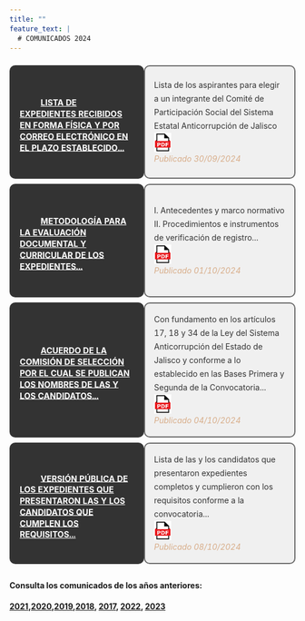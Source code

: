 ```yaml
---
title: ""
feature_text: |
  # COMUNICADOS 2024
---
```


<table id="table-wrap2" style="width: 100%; border-spacing: 0 9px; border-collapse: separate;">
  <!-- First Row -->
  <tr style="height: 200px">
    <td class="comunicados" style="padding: 1rem; background-color: #333333; color: #ffffff; border: 2px solid #333333; border-radius: 10px;">
      <a href="/documentos/Lista_expedientes_Publicar 2024.pdf" target="_blank" style="color: #ffffff; text-decoration: none; transition: color 0.3s ease;" 
         onmouseover="this.style.color='#ffa500';" 
         onmouseout="this.style.color='#ffffff';">
        <!-- Using xlink:href to reference the document icon -->
        <svg class="icon" role="img" style="width: 23px; height: 23px; margin-right: 10px;">
          <use xlink:href="#document"></use>
        </svg>
        <span style="text-decoration: underline; font-size: 0.9rem; line-height: 1.2rem; vertical-align: middle; text-shadow: 0.1rem 0 #333333, 0.15rem 0 #333333;">
          <b>LISTA DE EXPEDIENTES RECIBIDOS EN FORMA FÍSICA Y POR CORREO ELECTRÓNICO EN EL PLAZO ESTABLECIDO...</b>
        </span>
      </a>
    </td>
    <td style="padding: 1rem; background-color: #f0f0f0; color: #333; border: 2px solid #696969; border-radius: 10px; line-height: 1.5rem;">
      Lista de los aspirantes para elegir a un integrante del Comité de Participación Social del Sistema Estatal Anticorrupción de Jalisco<br>
      <a href="/documentos/Lista_expedientes_Publicar 2024.pdf" target="_blank" title="Lista Aspirantes 2024 PDF">
        <img src="/favicons/icon_pdf.png" alt="Lista Aspirantes 2024" style="max-width: 30px; vertical-align: middle;">
      </a>
      <br><span style="font-style: italic; color: #d8ad89;">Publicado 30/09/2024</span>
    </td>
  </tr>

  <!-- Second Row -->
  <tr style="height: 200px">
    <td class="comunicados" style="padding: 1rem; background-color: #333333; color: #ffffff; border: 2px solid #333333; border-radius: 10px;">
      <a href="/documentos/metodologia_evaluacion_documental_curricular_2024.pdf" target="_blank" style="color: #ffffff; text-decoration: none; transition: color 0.3s ease;" 
         onmouseover="this.style.color='#ffa500';" 
         onmouseout="this.style.color='#ffffff';">
        <!-- Using xlink:href to reference the document icon -->
        <svg class="icon" role="img" style="width: 23px; height: 23px; margin-right: 10px;">
          <use xlink:href="#document"></use>
        </svg>
        <span style="text-decoration: underline; font-size: 0.9rem; line-height: 1.2rem; vertical-align: middle; text-shadow: 0.1rem 0 #333333, 0.15rem 0 #333333;">
          <b>METODOLOGÍA PARA LA EVALUACIÓN DOCUMENTAL Y CURRICULAR DE LOS EXPEDIENTES...</b>
        </span>
      </a>
    </td>
    <td style="padding: 1rem; background-color: #f0f0f0; color: #333; border: 2px solid #696969; border-radius: 10px; line-height: 1.5rem;">
      I. Antecedentes y marco normativo<br>
      II. Procedimientos e instrumentos de verificación de registro...<br>
      <a href="/documentos/metodologia_evaluacion_documental_curricular_2024.pdf" target="_blank" title="Metodología Evaluación Curricular 2024 PDF">
        <img src="/favicons/icon_pdf.png" alt="Metodología Evaluación Curricular 2024 PDF" style="max-width: 30px; vertical-align: middle;">
      </a>
      <br><span style="font-style: italic; color: #d8ad89;">Publicado 01/10/2024</span>
    </td>
  </tr>
  
  <!-- Third Row -->
  <tr style="height: 200px">
    <td class="comunicados" style="padding: 1rem; background-color: #333333; color: #ffffff; border: 2px solid #333333; border-radius: 10px;">
      <a href="/documentos/3.AcuerdoConcursantes2024.pdf" target="_blank" style="color: #ffffff; text-decoration: none; transition: color 0.3s ease;" 
         onmouseover="this.style.color='#ffa500';" 
         onmouseout="this.style.color='#ffffff';">
        <!-- Using xlink:href to reference the document icon -->
        <svg class="icon" role="img" style="width: 23px; height: 23px; margin-right: 10px;">
          <use xlink:href="#document"></use>
        </svg>
        <span style="text-decoration: underline; font-size: 0.9rem; line-height: 1.2rem; vertical-align: middle; text-shadow: 0.1rem 0 #333333, 0.15rem 0 #333333;">
          <b>ACUERDO DE LA COMISIÓN DE SELECCIÓN POR EL CUAL SE PUBLICAN LOS NOMBRES DE LAS Y LOS CANDIDATOS...</b>
        </span>
      </a>
    </td>
    <td style="padding: 1rem; background-color: #f0f0f0; color: #333; border: 2px solid #696969; border-radius: 10px; line-height: 1.5rem;">
      Con fundamento en los artículos 17, 18 y 34 de la Ley del Sistema Anticorrupción del Estado de Jalisco y conforme a lo establecido en las Bases Primera y Segunda de la Convocatoria...<br>
      <a href="/documentos/3.AcuerdoConcursantes2024.pdf" target="_blank" title="Acuerdo comision seleccion 2024 PDF">
        <img src="/favicons/icon_pdf.png" alt="Metodología Evaluación Curricular 2024 PDF" style="max-width: 30px; vertical-align: middle;">
      </a>
      <br><span style="font-style: italic; color: #d8ad89;">Publicado 04/10/2024</span>
    </td>
  </tr>

   <!-- Fourth Row -->
  <tr style="height: 200px">
    <td class="comunicados" style="padding: 1rem; background-color: #333333; color: #ffffff; border: 2px solid #333333; border-radius: 10px;">
      <a href="/CVs2024/cv-2024" target="_blank" style="color: #ffffff; text-decoration: none; transition: color 0.3s ease;" 
         onmouseover="this.style.color='#ffa500';" 
         onmouseout="this.style.color='#ffffff';">
        <!-- Using xlink:href to reference the document icon -->
        <svg class="icon" role="img" style="width: 23px; height: 23px; margin-right: 10px;">
          <use xlink:href="#document"></use>
        </svg>
        <span style="text-decoration: underline; font-size: 0.9rem; line-height: 1.2rem; vertical-align: middle; text-shadow: 0.1rem 0 #333333, 0.15rem 0 #333333;">
          <b> VERSIÓN PÚBLICA DE LOS EXPEDIENTES QUE PRESENTARON LAS Y LOS CANDIDATOS QUE CUMPLEN LOS REQUISITOS...</b>
        </span>
      </a>
    </td>
    <td style="padding: 1rem; background-color: #f0f0f0; color: #333; border: 2px solid #696969; border-radius: 10px; line-height: 1.5rem;">
      Lista de las y los candidatos que presentaron expedientes completos y cumplieron con los requisitos conforme a la convocatoria...<br>
      <a href="/CVs2024/cv-2024" target="_blank" title="lista comision seleccion 2024 PDF">
        <img src="/favicons/icon_pdf.png" alt="Mlista" style="max-width: 30px; vertical-align: middle;">
      </a>
      <br><span style="font-style: italic; color: #d8ad89;">Publicado 08/10/2024</span>
    </td>
  </tr>
</table>

<p></p>
<h4> Consulta los comunicados de los años anteriores:</h4>
<h4><a href="http://comisionsaejalisco.org/comunicados-2021">2021</a>,<a href="http://comisionsaejalisco.org/comunicados-2020">2020</a>,<a href="http://comisionsaejalisco.org/comunicados-2019">2019</a>,<a href="http://comisionsaejalisco.org/comunicados-2018">2018</a>, <a href="http://comisionsaejalisco.org/comunicados-2017">2017</a>, <a href="http://comisionsaejalisco.org/comunicados-2022">2022</a>, <a href="http://comisionsaejalisco.org/comunicados-2023">2023</a>
<p></p>


